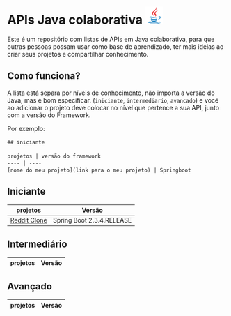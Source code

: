 # APIs Java colaborativa  <img src="https://github.com/devicons/devicon/blob/master/icons/java/java-original.svg" alt="java" height="40"/> </a> 

Este é um repositório com listas de APIs em Java colaborativa, para que outras pessoas possam usar como base de aprendizado, ter mais ideias ao criar seus projetos e compartilhar conhecimento.


## Como funciona?

A lista está separa por níveis de conhecimento, não importa a versão do Java, mas é bom especificar. (`iniciante`, `intermediario`, `avancado`) e você ao adicionar o projeto deve colocar no nível que pertence a sua API, junto com a versão do Framework.

Por exemplo:

```
## iniciante

projetos | versão do framework
---- | ----
[nome do meu projeto](link para o meu projeto) | Springboot
```

## Iniciante

projetos | Versão
---- | ----
[Reddit Clone](https://github.com/RegisBarros/reddit-clone) | Spring Boot 2.3.4.RELEASE



## Intermediário

projetos | Versão
---- | ----


## Avançado

projetos | Versão
---- | ----




